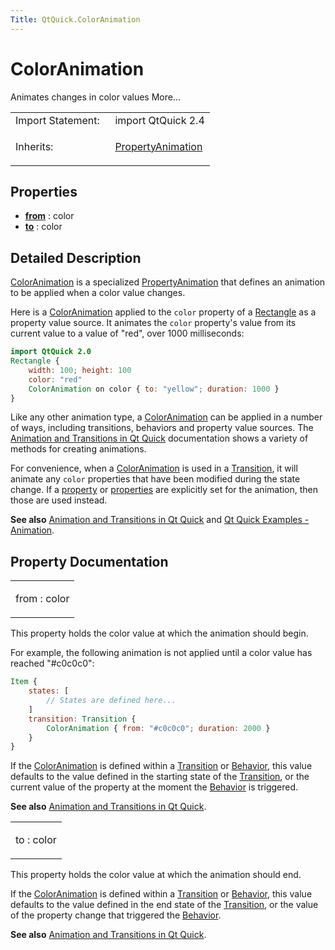 ```yaml
---
Title: QtQuick.ColorAnimation
---
```

        
ColorAnimation
==============

<span class="subtitle"></span>
Animates changes in color values More...

<table>
<colgroup>
<col width="50%" />
<col width="50%" />
</colgroup>
<tbody>
<tr class="odd">
<td>Import Statement:</td>
<td>import QtQuick 2.4</td>
</tr>
<tr class="even">
<td>Inherits:</td>
<td><p><a href="QtQuick.PropertyAnimation.md">PropertyAnimation</a></p></td>
</tr>
</tbody>
</table>

<span id="properties"></span>
Properties
----------

-   ****[from](#from-prop)**** : color
-   ****[to](#to-prop)**** : color

<span id="details"></span>
Detailed Description
--------------------

[ColorAnimation](https://developer.ubuntu.comapps/qml/sdk-15.04.1/QtQuick.animation/#coloranimation) is a specialized [PropertyAnimation](https://developer.ubuntu.comapps/qml/sdk-15.04.1/QtQuick.animation/#propertyanimation) that defines an animation to be applied when a color value changes.

Here is a [ColorAnimation](https://developer.ubuntu.comapps/qml/sdk-15.04.1/QtQuick.animation/#coloranimation) applied to the `color` property of a [Rectangle](../QtQuick.Rectangle.md) as a property value source. It animates the `color` property's value from its current value to a value of "red", over 1000 milliseconds:

``` qml
import QtQuick 2.0
Rectangle {
    width: 100; height: 100
    color: "red"
    ColorAnimation on color { to: "yellow"; duration: 1000 }
}
```

Like any other animation type, a [ColorAnimation](https://developer.ubuntu.comapps/qml/sdk-15.04.1/QtQuick.animation/#coloranimation) can be applied in a number of ways, including transitions, behaviors and property value sources. The [Animation and Transitions in Qt Quick](../QtQuick.qtquick-statesanimations-animations.md) documentation shows a variety of methods for creating animations.

For convenience, when a [ColorAnimation](https://developer.ubuntu.comapps/qml/sdk-15.04.1/QtQuick.animation/#coloranimation) is used in a [Transition](../QtQuick.qmlexampletoggleswitch.md#transition), it will animate any `color` properties that have been modified during the state change. If a [property](../QtQuick.PropertyAnimation.md#property-prop) or [properties](../QtQuick.PropertyAnimation.md#properties-prop) are explicitly set for the animation, then those are used instead.

**See also** [Animation and Transitions in Qt Quick](../QtQuick.qtquick-statesanimations-animations.md) and [Qt Quick Examples - Animation](https://developer.ubuntu.comapps/qml/sdk-15.04.1/QtQuick.animation/).

Property Documentation
----------------------

<table>
<colgroup>
<col width="100%" />
</colgroup>
<tbody>
<tr class="odd">
<td><p><span id="from-prop"></span><span class="name">from</span> : <span class="type">color</span></p></td>
</tr>
</tbody>
</table>

This property holds the color value at which the animation should begin.

For example, the following animation is not applied until a color value has reached "\#c0c0c0":

``` qml
Item {
    states: [
        // States are defined here...
    ]
    transition: Transition {
        ColorAnimation { from: "#c0c0c0"; duration: 2000 }
    }
}
```

If the [ColorAnimation](https://developer.ubuntu.comapps/qml/sdk-15.04.1/QtQuick.animation/#coloranimation) is defined within a [Transition](../QtQuick.qmlexampletoggleswitch.md#transition) or [Behavior](../QtQuick.Behavior.md), this value defaults to the value defined in the starting state of the [Transition](../QtQuick.qmlexampletoggleswitch.md#transition), or the current value of the property at the moment the [Behavior](../QtQuick.Behavior.md) is triggered.

**See also** [Animation and Transitions in Qt Quick](../QtQuick.qtquick-statesanimations-animations.md).

<table>
<colgroup>
<col width="100%" />
</colgroup>
<tbody>
<tr class="odd">
<td><p><span id="to-prop"></span><span class="name">to</span> : <span class="type">color</span></p></td>
</tr>
</tbody>
</table>

This property holds the color value at which the animation should end.

If the [ColorAnimation](https://developer.ubuntu.comapps/qml/sdk-15.04.1/QtQuick.animation/#coloranimation) is defined within a [Transition](../QtQuick.qmlexampletoggleswitch.md#transition) or [Behavior](../QtQuick.Behavior.md), this value defaults to the value defined in the end state of the [Transition](../QtQuick.qmlexampletoggleswitch.md#transition), or the value of the property change that triggered the [Behavior](../QtQuick.Behavior.md).

**See also** [Animation and Transitions in Qt Quick](../QtQuick.qtquick-statesanimations-animations.md).

